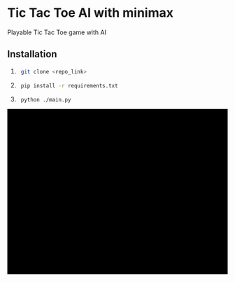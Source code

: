 # Tic Tac Toe AI with minimax

Playable Tic Tac Toe game with AI

## Installation
1. ```bash
    git clone <repo_link>
2. ```bash
    pip install -r requirements.txt
3. ```bash
    python ./main.py
![minimax_tictactoe.gif](minimax_tictactoe.gif)